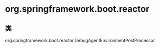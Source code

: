 # org.springframework.boot.reactor

## 类

org.springframework.boot.reactor.DebugAgentEnvironmentPostProcessor




